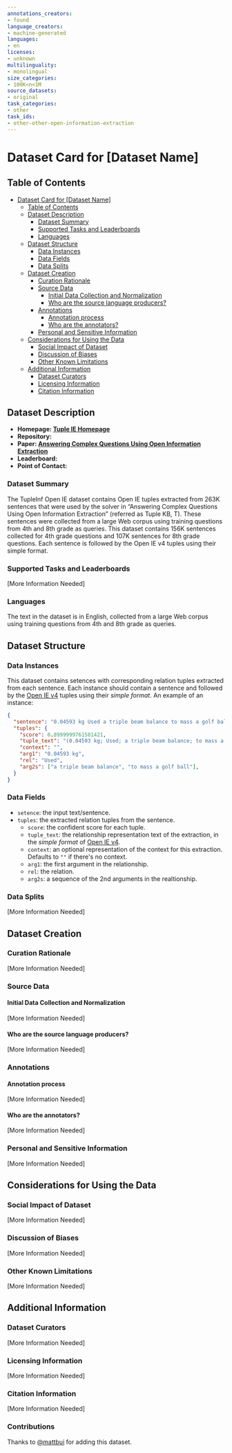 ```yaml
---
annotations_creators:
- found
language_creators:
- machine-generated
languages:
- en
licenses:
- unknown
multilinguality:
- monolingual
size_categories:
- 100K<n<1M
source_datasets:
- original
task_categories:
- other
task_ids:
- other-other-open-information-extraction
---
```


# Dataset Card for [Dataset Name]

## Table of Contents
- [Dataset Card for [Dataset Name]](#dataset-card-for-dataset-name)
  - [Table of Contents](#table-of-contents)
  - [Dataset Description](#dataset-description)
    - [Dataset Summary](#dataset-summary)
    - [Supported Tasks and Leaderboards](#supported-tasks-and-leaderboards)
    - [Languages](#languages)
  - [Dataset Structure](#dataset-structure)
    - [Data Instances](#data-instances)
    - [Data Fields](#data-fields)
    - [Data Splits](#data-splits)
  - [Dataset Creation](#dataset-creation)
    - [Curation Rationale](#curation-rationale)
    - [Source Data](#source-data)
      - [Initial Data Collection and Normalization](#initial-data-collection-and-normalization)
      - [Who are the source language producers?](#who-are-the-source-language-producers)
    - [Annotations](#annotations)
      - [Annotation process](#annotation-process)
      - [Who are the annotators?](#who-are-the-annotators)
    - [Personal and Sensitive Information](#personal-and-sensitive-information)
  - [Considerations for Using the Data](#considerations-for-using-the-data)
    - [Social Impact of Dataset](#social-impact-of-dataset)
    - [Discussion of Biases](#discussion-of-biases)
    - [Other Known Limitations](#other-known-limitations)
  - [Additional Information](#additional-information)
    - [Dataset Curators](#dataset-curators)
    - [Licensing Information](#licensing-information)
    - [Citation Information](#citation-information)

## Dataset Description

- **Homepage: [Tuple IE Homepage](https://allenai.org/data/tuple-ie)**
- **Repository:**
- **Paper: [Answering Complex Questions Using Open Information Extraction](https://www.semanticscholar.org/paper/Answering-Complex-Questions-Using-Open-Information-Khot-Sabharwal/0ff595f0645a3e25a2f37145768985b10ead0509)**
- **Leaderboard:**
- **Point of Contact:**

### Dataset Summary

The TupleInf Open IE dataset contains Open IE tuples extracted from 263K sentences that were used by the solver in “Answering Complex Questions Using Open Information Extraction” (referred as Tuple KB, T). These sentences were collected from a large Web corpus using training questions from 4th and 8th grade as queries. This dataset contains 156K sentences collected for 4th grade questions and 107K sentences for 8th grade questions. Each sentence is followed by the Open IE v4 tuples using their simple format.

### Supported Tasks and Leaderboards

[More Information Needed]

### Languages

The text in the dataset is in English, collected from a large Web corpus using training questions from 4th and 8th grade as queries.

## Dataset Structure

### Data Instances

This dataset contains setences with corresponding relation tuples extracted from each sentence. Each instance should contain a sentence and followed by the [Open IE v4](https://github.com/allenai/openie-standalone) tuples using their *simple format*.
An example of an instance:

```JSON
{
  "sentence": "0.04593 kg Used a triple beam balance to mass a golf ball.",
  "tuples": {
    "score": 0.8999999761581421,
    "tuple_text": "(0.04593 kg; Used; a triple beam balance; to mass a golf ball)",
    "context": "",
    "arg1": "0.04593 kg",
    "rel": "Used",
    "arg2s": ["a triple beam balance", "to mass a golf ball"],
  }
}
```

### Data Fields

- `setence`: the input text/sentence.
- `tuples`: the extracted relation tuples from the sentence.
  - `score`: the confident score for each tuple.
  - `tuple_text`: the relationship representation text of the extraction, in the *simple format* of [Open IE v4](https://github.com/allenai/openie-standalone).
  - `context`: an optional representation of the context for this extraction. Defaults to `""` if there's no context.
  - `arg1`: the first argument in the relationship.
  - `rel`: the relation.
  - `arg2s`: a sequence of the 2nd arguments in the realtionship.

### Data Splits

[More Information Needed]

## Dataset Creation

### Curation Rationale

[More Information Needed]

### Source Data

#### Initial Data Collection and Normalization

[More Information Needed]

#### Who are the source language producers?

[More Information Needed]

### Annotations

#### Annotation process

[More Information Needed]

#### Who are the annotators?

[More Information Needed]

### Personal and Sensitive Information

[More Information Needed]

## Considerations for Using the Data

### Social Impact of Dataset

[More Information Needed]

### Discussion of Biases

[More Information Needed]

### Other Known Limitations

[More Information Needed]

## Additional Information

### Dataset Curators

[More Information Needed]

### Licensing Information

[More Information Needed]

### Citation Information

[More Information Needed]

### Contributions

Thanks to [@mattbui](https://github.com/mattbui) for adding this dataset.